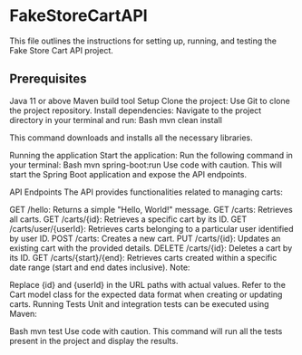 # FakeStoreCartAPI
This file outlines the instructions for setting up, running, and testing the Fake Store Cart API project.

<h2>Prerequisites</h2>
Java 11 or above
Maven build tool
Setup
Clone the project: Use Git to clone the project repository.
Install dependencies: Navigate to the project directory in your terminal and run:
Bash
mvn clean install

This command downloads and installs all the necessary libraries.

Running the application
Start the application: Run the following command in your terminal:
Bash
mvn spring-boot:run
Use code with caution.
This will start the Spring Boot application and expose the API endpoints.

API Endpoints
The API provides functionalities related to managing carts:

GET /hello: Returns a simple "Hello, World!" message.
GET /carts: Retrieves all carts.
GET /carts/{id}: Retrieves a specific cart by its ID.
GET /carts/user/{userId}: Retrieves carts belonging to a particular user identified by user ID.
POST /carts: Creates a new cart.
PUT /carts/{id}: Updates an existing cart with the provided details.
DELETE /carts/{id}: Deletes a cart by its ID.
GET /carts/{start}/{end}: Retrieves carts created within a specific date range (start and end dates inclusive).
Note:

Replace {id} and {userId} in the URL paths with actual values.
Refer to the Cart model class for the expected data format when creating or updating carts.
Running Tests
Unit and integration tests can be executed using Maven:

Bash
mvn test
Use code with caution.
This command will run all the tests present in the project and display the results.

